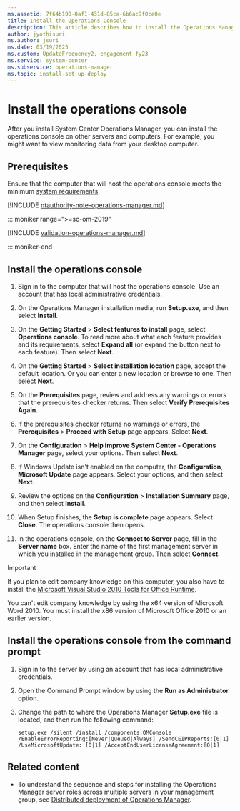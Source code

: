 ```yaml
---
ms.assetid: 7f64b190-0af1-431d-85ca-6b6ac9f0ce0e
title: Install the Operations Console
description: This article describes how to install the Operations Manager operations console on other servers and computers.
author: jyothisuri
ms.author: jsuri
ms.date: 03/19/2025
ms.custom: UpdateFrequency2, engagement-fy23
ms.service: system-center
ms.subservice: operations-manager
ms.topic: install-set-up-deploy
---
```


# Install the operations console

After you install System Center Operations Manager, you can install the operations console on other servers and computers. For example, you might want to view monitoring data from your desktop computer.

## Prerequisites

Ensure that the computer that will host the operations console meets the minimum [system requirements](./system-requirements.md).

[!INCLUDE [ntauthority-note-operations-manager.md](../includes/ntauthority-note-operations-manager.md)]

::: moniker range=">=sc-om-2019"

[!INCLUDE [validation-operations-manager.md](../includes/validation-operations-manager.md)]

::: moniker-end

## Install the operations console

1. Sign in to the computer that will host the operations console. Use an account that has local administrative credentials.

2. On the Operations Manager installation media, run **Setup.exe**, and then select **Install**.

3. On the **Getting Started** > **Select features to install** page, select **Operations console**. To read more about what each feature provides and its requirements, select **Expand all** (or expand the button next to each feature). Then select **Next**.

4. On the **Getting Started** > **Select installation location** page, accept the default location. Or you can enter a new location or browse to one. Then select **Next**.

5. On the **Prerequisites** page, review and address any warnings or errors that the prerequisites checker returns. Then select **Verify Prerequisites Again**.

6. If the prerequisites checker returns no warnings or errors, the **Prerequisites** > **Proceed with Setup** page appears. Select **Next**.

7. On the **Configuration** > **Help improve System Center - Operations Manager** page, select your options. Then select **Next**.

8. If Windows Update isn't enabled on the computer, the **Configuration**, **Microsoft Update** page appears. Select your options, and then select **Next**.

9. Review the options on the **Configuration** > **Installation Summary** page, and then select **Install**.

10. When Setup finishes, the **Setup is complete** page appears. Select **Close**. The operations console then opens.

11. In the operations console, on the **Connect to Server** page, fill in the **Server name** box. Enter the name of the first management server in which you installed in the management group. Then select **Connect**.

> [!IMPORTANT]
> If you plan to edit company knowledge on this computer, you also have to install the [Microsoft Visual Studio 2010 Tools for Office Runtime](https://www.microsoft.com/en-us/download/details.aspx?id=105522).
>
> You can't edit company knowledge by using the x64 version of Microsoft Word 2010. You must install the x86 version of Microsoft Office 2010 or an earlier version.

## Install the operations console from the command prompt

1. Sign in to the server by using an account that has local administrative credentials.

2. Open the Command Prompt window by using the **Run as Administrator** option.

3. Change the path to where the Operations Manager **Setup.exe** file is located, and then run the following command:

    ```
    setup.exe /silent /install /components:OMConsole /EnableErrorReporting:[Never|Queued|Always] /SendCEIPReports:[0|1] /UseMicrosoftUpdate: [0|1] /AcceptEndUserLicenseAgreement:[0|1]
    ```

## Related content

- To understand the sequence and steps for installing the Operations Manager server roles across multiple servers in your management group, see [Distributed deployment of Operations Manager](deploy-distributed-deployment.md).
